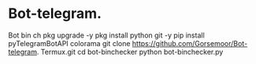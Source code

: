 # Bot-telegram.
Bot bin ch
pkg upgrade -y 
pkg install python git -y 
pip install pyTelegramBotAPI colorama 
git clone https://github.com/Gorsemoor/Bot-telegram. Termux.git
cd bot-binchecker 
python bot-binchecker.py
